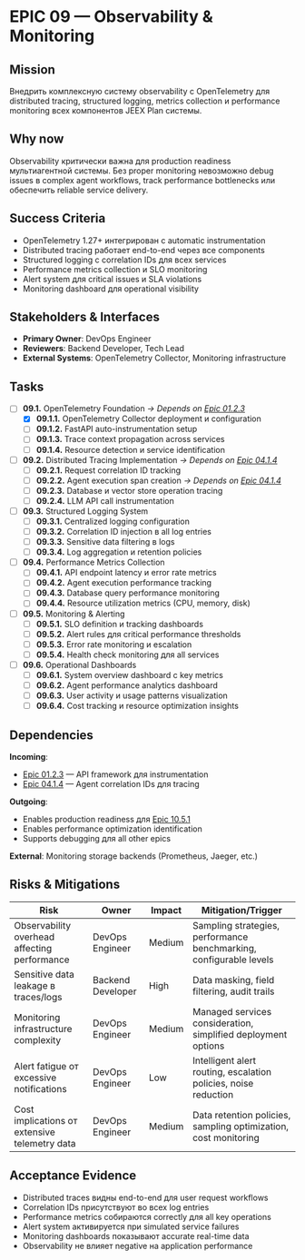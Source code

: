 # EPIC 09 — Observability & Monitoring

## Mission

Внедрить комплексную систему observability с OpenTelemetry для distributed tracing, structured logging, metrics collection и performance monitoring всех компонентов JEEX Plan системы.

## Why now

Observability критически важна для production readiness мультиагентной системы. Без proper monitoring невозможно debug issues в complex agent workflows, track performance bottlenecks или обеспечить reliable service delivery.

## Success Criteria

- OpenTelemetry 1.27+ интегрирован с automatic instrumentation
- Distributed tracing работает end-to-end через все components
- Structured logging с correlation IDs для всех services
- Performance metrics collection и SLO monitoring
- Alert system для critical issues и SLA violations
- Monitoring dashboard для operational visibility

## Stakeholders & Interfaces

- **Primary Owner**: DevOps Engineer
- **Reviewers**: Backend Developer, Tech Lead
- **External Systems**: OpenTelemetry Collector, Monitoring infrastructure

## Tasks

- [ ] **09.1.** OpenTelemetry Foundation *→ Depends on [Epic 01.2.3](01-infrastructure.md#012)*
  - [x] **09.1.1.** OpenTelemetry Collector deployment и configuration
  - [ ] **09.1.2.** FastAPI auto-instrumentation setup
  - [ ] **09.1.3.** Trace context propagation across services
  - [ ] **09.1.4.** Resource detection и service identification

- [ ] **09.2.** Distributed Tracing Implementation *→ Depends on [Epic 04.1.4](04-agent-orchestration.md#041)*
  - [ ] **09.2.1.** Request correlation ID tracking
  - [ ] **09.2.2.** Agent execution span creation *→ Depends on [Epic 04.1.4](04-agent-orchestration.md#041)*
  - [ ] **09.2.3.** Database и vector store operation tracing
  - [ ] **09.2.4.** LLM API call instrumentation

- [ ] **09.3.** Structured Logging System
  - [ ] **09.3.1.** Centralized logging configuration
  - [ ] **09.3.2.** Correlation ID injection в all log entries
  - [ ] **09.3.3.** Sensitive data filtering в logs
  - [ ] **09.3.4.** Log aggregation и retention policies

- [ ] **09.4.** Performance Metrics Collection
  - [ ] **09.4.1.** API endpoint latency и error rate metrics
  - [ ] **09.4.2.** Agent execution performance tracking
  - [ ] **09.4.3.** Database query performance monitoring
  - [ ] **09.4.4.** Resource utilization metrics (CPU, memory, disk)

- [ ] **09.5.** Monitoring & Alerting
  - [ ] **09.5.1.** SLO definition и tracking dashboards
  - [ ] **09.5.2.** Alert rules для critical performance thresholds
  - [ ] **09.5.3.** Error rate monitoring и escalation
  - [ ] **09.5.4.** Health check monitoring для all services

- [ ] **09.6.** Operational Dashboards
  - [ ] **09.6.1.** System overview dashboard с key metrics
  - [ ] **09.6.2.** Agent performance analytics dashboard
  - [ ] **09.6.3.** User activity и usage patterns visualization
  - [ ] **09.6.4.** Cost tracking и resource optimization insights

## Dependencies

**Incoming**:
- [Epic 01.2.3](01-infrastructure.md#012) — API framework для instrumentation
- [Epic 04.1.4](04-agent-orchestration.md#041) — Agent correlation IDs для tracing

**Outgoing**:
- Enables production readiness для [Epic 10.5.1](10-testing.md#105)
- Enables performance optimization identification
- Supports debugging для all other epics

**External**: Monitoring storage backends (Prometheus, Jaeger, etc.)

## Risks & Mitigations

| Risk | Owner | Impact | Mitigation/Trigger |
|------|-------|--------|-------------------|
| Observability overhead affecting performance | DevOps Engineer | Medium | Sampling strategies, performance benchmarking, configurable levels |
| Sensitive data leakage в traces/logs | Backend Developer | High | Data masking, field filtering, audit trails |
| Monitoring infrastructure complexity | DevOps Engineer | Medium | Managed services consideration, simplified deployment options |
| Alert fatigue от excessive notifications | DevOps Engineer | Low | Intelligent alert routing, escalation policies, noise reduction |
| Cost implications от extensive telemetry data | DevOps Engineer | Medium | Data retention policies, sampling optimization, cost monitoring |

## Acceptance Evidence

- Distributed traces видны end-to-end для user request workflows
- Correlation IDs присутствуют во всех log entries
- Performance metrics собираются correctly для all key operations
- Alert system активируется при simulated service failures
- Monitoring dashboards показывают accurate real-time data
- Observability не влияет negative на application performance